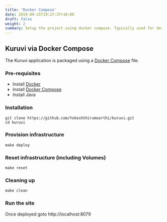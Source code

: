 ```yaml
---
title: 'Docker Compose'
date: 2019-09-21T19:27:37+10:00
draft: false
weight: 2
summary: Setup the project using docker compose. Typically used for development.
---
```


## Kuruvi via Docker Compose

The Kuruvi application is packaged using a [Docker Compose](https://docs.docker.com/compose/) file.

<!-- ### Networking

In this version we create a Docker network and DNS is achieved by using the internal Docker DNS, which reads network alias entries provided by docker-compose. -->

### Pre-requisites

- Install [Docker](https://www.docker.com/products/overview)
- Install [Docker Compose](https://docs.docker.com/compose/install/)
- Install Java

### Installation

```
git clone https://github.com/Yokeshthirumoorthi/kuruvi.git
cd kuruvi
```

### Provision infrastructure

```
make deploy
```

### Reset infrastructure (including Volumes)

```
make reset
```

### Cleaning up

```
make clean
```

### Run the site

Once deployed goto http://localhost:8079